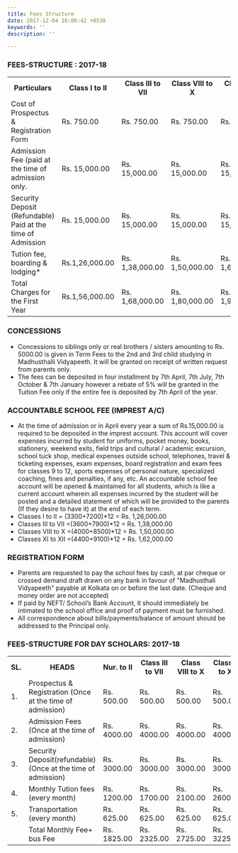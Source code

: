 ```yaml
---
title: Fees Structure
date: 2017-12-04 16:06:42 +0530
keywords: ''
description: ''

---
```

### FEES-STRUCTURE : 2017-18

<table class="fees-table">
  <tr>
    <th>Particulars</th>
    <th>Class I to II</th>
    <th>Class III to VII</th>
    <th>Class VIII to X</th>
    <th>Class XI & XII</th>
  </tr>
  <tr>
    <td>Cost of Prospectus & Registration Form</td>
    <td>Rs. 750.00</td>
    <td>Rs. 750.00</td>
    <td>Rs. 750.00</td>
    <td>Rs. 750.00</td>
  </tr>
  <tr>
    <td>Admission Fee (paid at the time of admission only.</td>
    <td>Rs. 15,000.00</td>
    <td>Rs. 15,000.00</td>
    <td>Rs. 15,000.00</td>
    <td>Rs. 15,000.00</td>
  </tr>
  <tr>
    <td>Security Deposit (Refundable) Paid at the time of Admission</td>
    <td>Rs. 15,000.00</td>
    <td>Rs. 15,000.00</td>
    <td>Rs. 15,000.00</td>
    <td>Rs. 15,000.00</td>
  </tr>
  <tr>
    <td>Tution fee, boarding & lodging*</td>
    <td>Rs.1,26,000.00</td>
    <td>Rs. 1,38,000.00</td>
    <td>Rs. 1,50,000.00</td>
    <td>Rs. 1,62,000.00</td>
  </tr>
  <tr>
    <td>Total Charges for the First Year</td>
    <td>Rs.1,56,000.00</td>
    <td>Rs. 1,68,000.00</td>
    <td>Rs. 1,80,000.00</td>
    <td>Rs. 1,92,000.00</td>
  </tr>
</table>

### CONCESSIONS
+ Concessions to siblings only or real brothers / sisters amounting to Rs. 5000.00 is given in Term Fees to the 2nd and 3rd child studying in Madhusthalli Vidyapeeth. It will be granted on receipt of written request from parents only.
+ The fees can be deposited in four installment by 7th April, 7th July, 7th October & 7th January however a rebate of 5% will be granted in the Tuition Fee only if the entire fee is deposited by 7th April of the year.

### ACCOUNTABLE SCHOOL FEE (IMPREST A/C)
+ At the time of admission or in April every year a sum of Rs.15,000.00 is required to be deposited in the imprest account. This account will cover expenses incurred by student for uniforms, pocket money, books, stationery, weekend exits, field trips and cultural / academic excursion, school tuck shop, medical expenses outside school, telephones, travel & ticketing expenses, exam expenses, board registration and exam fees for classes 9 to 12, sports expenses of personal nature, specialized coaching, fines and penalties, if any, etc. An accountable school fee account will be opened & maintained for all students, which is like a current account wherein all expenses incurred by the student will be posted and a detailed statement of which will be provided to the parents (If they desire to have it) at the end of each term.
+ Classes I to II = (3300+7200)*12 = Rs. 1,26,000.00 
+ Classes III to VII =(3600+7900)*12 = Rs. 1,38,000.00 
+ Classes VIII to X =(4000+8500)*12 = Rs. 1,50,000.00 
+ Classes XI to XII =(4400+9100)*12 = Rs. 1,62,000.00

### REGISTRATION FORM
+ Parents are requested to pay the school fees by cash, at par cheque or crossed demand draft drawn on any bank in favour of "Madhusthali Vidyapeeth" payable at Kolkata on or before the last date. (Cheque and money order are not accepted)
+ If paid by NEFT/ School’s Bank Account, it should immediately be intimated to the school office and proof of payment must be furnished.
+ All correspondence about bills/payments/balance of amount should be addressed to the Principal only.

### FEES-STRUCTURE FOR DAY SCHOLARS: 2017-18

<table class="fees-table">
  <tr>
    <th>SL.</th>
    <th>HEADS</th>
    <th>Nur. to II</th>
    <th>Class III to VII</th>
    <th>Class VIII to X</th>
    <th>Class XI to XII</th>
  </tr>
  <tr>
    <td>1.</td>
    <td>Prospectus & Registration (Once at the time of admission)</td>
    <td>Rs. 500.00</td>
    <td>Rs. 500.00</td>
    <td>Rs. 500.00</td>
    <td>Rs. 500.00</td>
  </tr>
  <tr>
    <td>2.</td>
    <td>Admission Fees (Once at the time of admission)</td>
    <td>Rs. 4000.00</td>
    <td>Rs. 4000.00</td>
    <td>Rs. 4000.00</td>
    <td>Rs. 4000.00</td>
  </tr>
  <tr>
    <td>3.</td>
    <td>Security Deposit(refundable) (Once at the time of admission)</td>
    <td>Rs. 3000.00</td>
    <td>Rs. 3000.00</td>
    <td>Rs. 3000.00</td>
    <td>Rs. 3000.00</td>
  </tr>
  <tr>
    <td>4.</td>
    <td>Monthly Tution fees (every month)</td>
    <td>Rs. 1200.00</td>
    <td>Rs. 1700.00</td>
    <td>Rs. 2100.00</td>
    <td>Rs. 2600.00</td>
  </tr>
  <tr>
    <td>5.</td>
    <td>Transportation (every month)</td>
    <td>Rs. 625.00</td>
    <td>Rs. 625.00</td>
    <td>Rs. 625.00</td>
    <td>Rs. 625.00</td>
  </tr>
  <tr>
    <td></td>
    <td>Total Monthly Fee+ bus Fee</td>
    <td>Rs. 1825.00</td>
    <td>Rs. 2325.00</td>
    <td>Rs. 2725.00</td>
    <td>Rs. 3225.00</td>
  </tr>
</table>